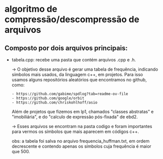 # algoritmo de compressão/descompressão de arquivos
## Composto por dois arquivos principais:
- tabela.cpp: recebe uma pasta que contém arquivos .cpp e .h.
  
  -> O objetivo desse arquivo é gerar uma tabela de frequência, indicando símbolos mais usados, da linguagem c++, em projetos. Para isso usamos alguns
  repositórios aleatórios que encontramos no github, como:
  
      - https://github.com/gabime/spdlog?tab=readme-ov-file
      - https://github.com/google/orbit
      - https://github.com/chriskohlhoff/asio
    Além de projetos que fizemos em lp1, chamados "classes abstratas" e "imobiliária", e do "calculo de expressão pós-fixada" de ebd2.
  
    -> Esses arquivos se encontram na pasta codigo e foram importantes para vermos os símbolos que mais aparecem em códigos c++.
  
    obs: a tabela foi salva no arquivo frequencia_huffman.txt, em ordem decrescente e contendo apenas os símbolos cuja frequência é maior que 500.
